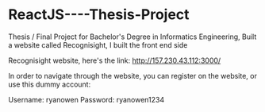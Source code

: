 # ReactJS----Thesis-Project
Thesis / Final Project for Bachelor's Degree in Informatics Engineering, Built a website called Recognisight, I built the front end side

Recognisight website, here's the link: http://157.230.43.112:3000/

In order to navigate through the website, you can register on the website, or use this dummy account:

Username: ryanowen
Password: ryanowen1234
